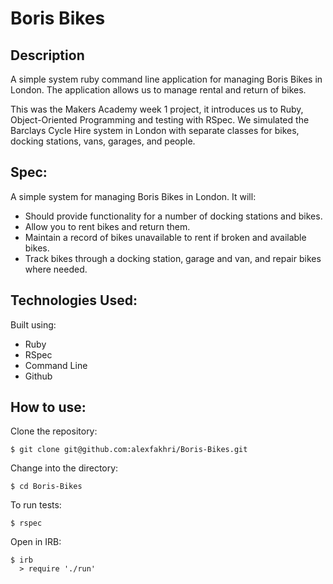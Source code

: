 Boris Bikes
===========

## Description

A simple system ruby command line application for managing Boris Bikes in London. The application allows us to manage rental and return of bikes.

This was the Makers Academy week 1 project, it introduces us to Ruby, Object-Oriented Programming and testing with RSpec. We simulated the Barclays Cycle Hire system in London with separate classes for bikes, docking stations, vans, garages, and people.

## Spec:

A simple system for managing Boris Bikes in London. It will:
* Should provide functionality for a number of docking stations and bikes.
* Allow you to rent bikes and return them.
* Maintain a record of bikes unavailable to rent if broken and available bikes.
* Track bikes through a docking station, garage and van, and repair bikes where needed.

## Technologies Used:

Built using:
* Ruby
* RSpec
* Command Line
* Github

## How to use:

Clone the repository:
```shell
$ git clone git@github.com:alexfakhri/Boris-Bikes.git
```

Change into the directory:
```shell
$ cd Boris-Bikes
```

To run tests:
```shell
$ rspec
```

Open in IRB:
```shell
$ irb
  > require './run'
```
